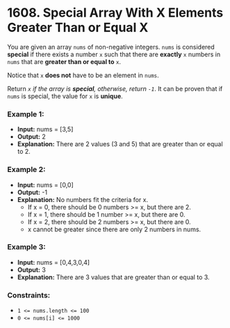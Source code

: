 # 1608. Special Array With X Elements Greater Than or Equal X

You are given an array `nums` of non-negative integers. `nums` is considered **special** if there exists a number `x` such that there are **exactly** `x` numbers in `nums` that are **greater than or equal to** `x`.

Notice that `x` **does not** have to be an element in `nums`.

Return *`x` if the array is **special**, otherwise, return `-1`*. It can be proven that if `nums` is special, the value for `x` is **unique**.


### Example 1:
- **Input:** nums = [3,5]
- **Output:** 2
- **Explanation:** There are 2 values (3 and 5) that are greater than or equal to 2.

### Example 2:
- **Input:** nums = [0,0]
- **Output:** -1
- **Explanation:** No numbers fit the criteria for x.
    - If x = 0, there should be 0 numbers >= x, but there are 2.
    - If x = 1, there should be 1 number >= x, but there are 0.
    - If x = 2, there should be 2 numbers >= x, but there are 0.
    - x cannot be greater since there are only 2 numbers in nums.

### Example 3:
- **Input:** nums = [0,4,3,0,4]
- **Output:** 3
- **Explanation:** There are 3 values that are greater than or equal to 3.
 

### Constraints:
- `1 <= nums.length <= 100`
- `0 <= nums[i] <= 1000`